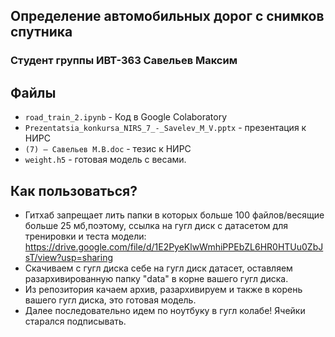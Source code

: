 ## Определение автомобильных дорог с снимков спутника
### Студент группы ИВТ-363 Савельев Максим

## Файлы
- `road_train_2.ipynb` - Код в Google Colaboratory
- `Prezentatsia_konkursa_NIRS_7_-_Savelev_M_V.pptx` - презентация к НИРС
- `(7) – Савельев М.В.doc` - тезис к НИРС
- `weight.h5` - готовая модель с весами.

## Как пользоваться?

- Гитхаб запрещает лить папки в которых больше 100 файлов/весящие больше 25 мб,поэтому, cсылка на гугл диск с датасетом для тренировки и теста модели: https://drive.google.com/file/d/1E2PyeKlwWmhiPPEbZL6HR0HTUu0ZbJsT/view?usp=sharing
- Скачиваем с гугл диска себе на гугл диск датасет, оставляем разархивированную папку "data" в корне вашего гугл диска.
- Из репозитория качаем архив, разархивируем и также в корень вашего гугл диска, это готовая модель.
- Далее последовательно идем по ноутбуку в гугл колабе! Ячейки старался подписывать.